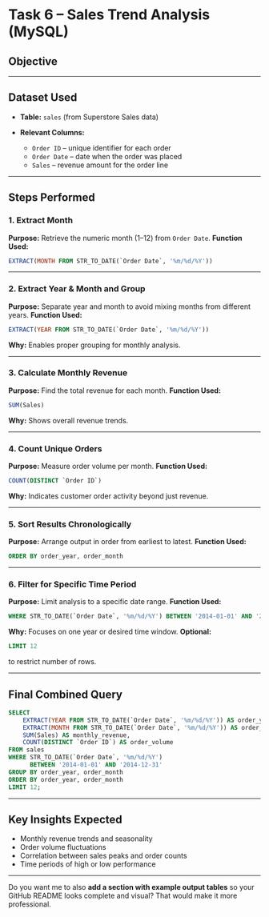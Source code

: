 
# **Task 6 – Sales Trend Analysis (MySQL)**

## **Objective**

---

## **Dataset Used**

* **Table:** `sales` (from Superstore Sales data)
* **Relevant Columns:**

  * `Order ID` – unique identifier for each order
  * `Order Date` – date when the order was placed
  * `Sales` – revenue amount for the order line

---

## **Steps Performed**

### **1. Extract Month**

**Purpose:** Retrieve the numeric month (1–12) from `Order Date`.
**Function Used:**

```sql
EXTRACT(MONTH FROM STR_TO_DATE(`Order Date`, '%m/%d/%Y'))
```

---

### **2. Extract Year & Month and Group**

**Purpose:** Separate year and month to avoid mixing months from different years.
**Function Used:**

```sql
EXTRACT(YEAR FROM STR_TO_DATE(`Order Date`, '%m/%d/%Y'))
```

**Why:** Enables proper grouping for monthly analysis.

---

### **3. Calculate Monthly Revenue**

**Purpose:** Find the total revenue for each month.
**Function Used:**

```sql
SUM(Sales)
```

**Why:** Shows overall revenue trends.

---

### **4. Count Unique Orders**

**Purpose:** Measure order volume per month.
**Function Used:**

```sql
COUNT(DISTINCT `Order ID`)
```

**Why:** Indicates customer order activity beyond just revenue.

---

### **5. Sort Results Chronologically**

**Purpose:** Arrange output in order from earliest to latest.
**Function Used:**

```sql
ORDER BY order_year, order_month
```

---

### **6. Filter for Specific Time Period**

**Purpose:** Limit analysis to a specific date range.
**Function Used:**

```sql
WHERE STR_TO_DATE(`Order Date`, '%m/%d/%Y') BETWEEN '2014-01-01' AND '2014-12-31'
```

**Why:** Focuses on one year or desired time window.
**Optional:**

```sql
LIMIT 12
```

to restrict number of rows.

---

## **Final Combined Query**

```sql
SELECT 
    EXTRACT(YEAR FROM STR_TO_DATE(`Order Date`, '%m/%d/%Y')) AS order_year,
    EXTRACT(MONTH FROM STR_TO_DATE(`Order Date`, '%m/%d/%Y')) AS order_month,
    SUM(Sales) AS monthly_revenue,
    COUNT(DISTINCT `Order ID`) AS order_volume
FROM sales
WHERE STR_TO_DATE(`Order Date`, '%m/%d/%Y') 
      BETWEEN '2014-01-01' AND '2014-12-31'
GROUP BY order_year, order_month
ORDER BY order_year, order_month
LIMIT 12;
```

---

## **Key Insights Expected**

* Monthly revenue trends and seasonality
* Order volume fluctuations
* Correlation between sales peaks and order counts
* Time periods of high or low performance

---

Do you want me to also **add a section with example output tables** so your GitHub README looks complete and visual? That would make it more professional.
